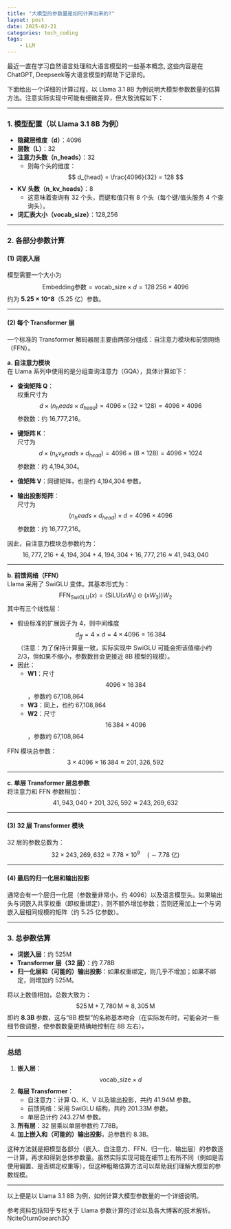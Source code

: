 ```yaml
---
title: "大模型的参数量是如何计算出来的?"
layout: post
date: 2025-02-21
categories: tech_coding
tags:
    - LLM
---
```


最近一直在学习自然语言处理和大语言模型的一些基本概念, 这些内容是在ChatGPT, Deepseek等大语言模型的帮助下记录的。

下面给出一个详细的计算过程，以 Llama 3.1 8B 为例说明大模型参数数量的估算方法。注意实际实现中可能有细微差异，但大致流程如下：

---

### 1. 模型配置（以 Llama 3.1 8B 为例）
- **隐藏层维度（d）**：4096  
- **层数（L）**：32  
- **注意力头数（n_heads）**：32  
  - 则每个头的维度：  
    $$
    d_{head} = \frac{4096}{32} = 128
    $$
- **KV 头数（n_kv_heads）**：8  
  - 这意味着查询有 32 个头，而键和值只有 8 个头（每个键/值头服务 4 个查询头）。
- **词汇表大小（vocab_size）**：128,256

---

### 2. 各部分参数计算

#### (1) **词嵌入层**  
模型需要一个大小为  
$$
\text{Embedding参数} = \text{vocab_size} \times d = 128\,256 \times 4096
$$
约为 **5.25 × 10^8**（5.25 亿）参数。

---

#### (2) **每个 Transformer 层**

一个标准的 Transformer 解码器层主要由两部分组成：自注意力模块和前馈网络（FFN）。

**a. 自注意力模块**  
在 Llama 系列中使用的是分组查询注意力（GQA），具体计算如下：

- **查询矩阵 Q**：  
  权重尺寸为  
  $$
  d \times (n_heads \times d_{head}) = 4096 \times (32 \times 128) = 4096 \times 4096
  $$
  参数数：约 16,777,216。

- **键矩阵 K**：  
  尺寸为  
  $$
  d \times (n_kv_heads \times d_{head}) = 4096 \times (8 \times 128) = 4096 \times 1024
  $$
  参数数：约 4,194,304。

- **值矩阵 V**：同键矩阵，也是约 4,194,304 参数。

- **输出投影矩阵**：  
  尺寸为  
  $$
  (n_heads \times d_{head}) \times d = 4096 \times 4096
  $$
  参数数：约 16,777,216。

因此，自注意力模块总参数约为：
$$
16,777,216 + 4,194,304 + 4,194,304 + 16,777,216 \approx 41,943,040
$$

---

**b. 前馈网络（FFN）**  
Llama 采用了 SwiGLU 变体。其基本形式为：
$$
\text{FFN}_{\text{SwiGLU}}(x) = \left(\text{SiLU}(xW_1) \odot (xW_3)\right) W_2
$$
其中有三个线性层：

- 假设标准的扩展因子为 4，则中间维度 $$d_{ff} = 4 \times d = 4 \times 4096 = 16\,384$$（注意：为了保持计算量一致，实际实现中 SwiGLU 可能会把该值缩小约 2/3，但如果不缩小，参数数目会更接近 8B 模型的规模）。
- 因此：
  - **W1**：尺寸 $$4096 \times 16\,384$$，参数约 67,108,864  
  - **W3**：同上，也约 67,108,864  
  - **W2**：尺寸 $$16\,384 \times 4096$$，参数约 67,108,864  

FFN 模块总参数：
$$
3 \times 4096 \times 16\,384 \approx 201,326,592
$$

---

**c. 单层 Transformer 层总参数**  
将注意力和 FFN 参数相加：
$$
41,943,040 + 201,326,592 \approx 243,269,632
$$

---

#### (3) **32 层 Transformer 模块**  
32 层的参数总数为：
$$
32 \times 243,269,632 \approx 7.78 \times 10^9 \quad (\sim7.78 \text{ 亿})
$$

---

#### (4) **最后的归一化层和输出投影**  
通常会有一个层归一化层（参数量非常小，约 4096）以及语言模型头。如果输出头与词嵌入共享权重（即权重绑定），则不额外增加参数；否则还需加上一个与词嵌入层相同规模的矩阵（约 5.25 亿参数）。

---

### 3. **总参数估算**

- **词嵌入层**：约 525M  
- **Transformer 层（32 层）**：约 7.78B  
- **归一化层和（可能的）输出投影**：如果权重绑定，则几乎不增加；如果不绑定，则增加约 525M。

将以上数值相加，总数大致为：
$$
525\,\text{M} + 7,780\,\text{M} \approx 8,305\,\text{M}
$$
即约 **8.3B** 参数，这与“8B 模型”的名称基本吻合（在实际发布时，可能会对一些细节做调整，使参数数量更精确地控制在 8B 左右）。

---

### 总结

1. **嵌入层**：$$\text{vocab_size} \times d $$
2. **每层 Transformer**：
   - 自注意力：计算 Q、K、V 以及输出投影，共约 41.94M 参数。
   - 前馈网络：采用 SwiGLU 结构，共约 201.33M 参数。
   - 单层总计约 243.27M 参数。
3. **所有层**：32 层乘以单层参数约 7.78B。
4. **加上嵌入和（可能的）输出投影**，总参数约 8.3B。

这种方法就是把模型各部分（嵌入、自注意力、FFN、归一化、输出层）的参数逐一计算，再求和得到总体参数量。虽然实际实现可能在细节上有所不同（例如是否使用偏置、是否绑定权重等），但这种粗略估算方法可以帮助我们理解大模型的参数规模。

---

以上便是以 Llama 3.1 8B 为例，如何计算大模型参数量的一个详细说明。 

参考资料包括知乎专栏关于 Llama 参数计算的讨论以及各大博客的技术解析。  citeturn0search3

